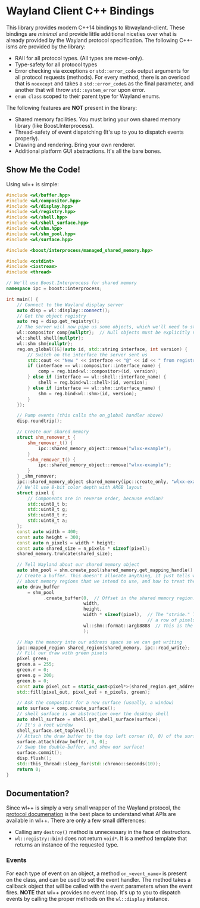 # Wayland Client C++ Bindings

This library provides modern C++14 bindings to libwayland-client. These
bindings are *minimal* and provide little additional niceties over what is
already provided by the Wayland protocol specification. The following
C++-isms are provided by the library:

- RAII for all protocol types. (All types are move-only).
- Type-safety for all protocol types
- Error checking via exceptions or `std::error_code` output arguments for all
protocol requests (methods). For every method, there is an overload that is
`noexcept` and takes a `std::error_code&` as the final parameter, and another
that will throw `std::system_error` upon error.
- `enum class` scoped to their parent type for Wayland enums.

The following features are **NOT** present in the library:

- Shared memory facilities. You must bring your own shared memory library
(like Boost.Interprocess).
- Thread-safety of event dispatching (It's up to you to dispatch events
properly).
- Drawing and rendering. Bring your own renderer.
- Additional platform GUI abstractions. It's all the bare bones.

## Show Me the Code!

Using wl++ is simple:

```c++
#include <wl/buffer.hpp>
#include <wl/compositor.hpp>
#include <wl/display.hpp>
#include <wl/registry.hpp>
#include <wl/shell.hpp>
#include <wl/shell_surface.hpp>
#include <wl/shm.hpp>
#include <wl/shm_pool.hpp>
#include <wl/surface.hpp>

#include <boost/interprocess/managed_shared_memory.hpp>

#include <cstdint>
#include <iostream>
#include <thread>

// We'll use Boost.Interprocess for shared memory
namespace ipc = boost::interprocess;

int main() {
    // Connect to the Wayland display server
    auto disp = wl::display::connect();
    // Get the object registry
    auto reg = disp.get_registry();
    // The server will now pipe us some objects, which we'll need to store to continue
    wl::compositor comp{nullptr};  // Null objects must be explicitly null-initialized
    wl::shell shell{nullptr};
    wl::shm shm{nullptr};
    reg.on_global([&](auto id, std::string interface, int version) {
        // Switch on the interface the server sent us
        std::cout << "New " << interface << "@" << id << " from registry\n";
        if (interface == wl::compositor::interface_name) {
            comp = reg.bind<wl::compositor>(id, version);
        } else if (interface == wl::shell::interface_name) {
            shell = reg.bind<wl::shell>(id, version);
        } else if (interface == wl::shm::interface_name) {
            shm = reg.bind<wl::shm>(id, version);
        }
    });

    // Pump events (this calls the on_global handler above)
    disp.roundtrip();

    // Create our shared memory
    struct shm_remover_t {
        shm_remover_t() {
            ipc::shared_memory_object::remove("wlxx-example");
        }
        ~shm_remover_t() {
            ipc::shared_memory_object::remove("wlxx-example");
        }
    } _shm_remover;
    ipc::shared_memory_object shared_memory{ipc::create_only, "wlxx-example", ipc::read_write};
    // We'll use 8-bit color depth with ARGB layout
    struct pixel {
        // Components are in reverse order, because endian?
        std::uint8_t b;
        std::uint8_t g;
        std::uint8_t r;
        std::uint8_t a;
    };
    const auto width = 400;
    const auto height = 300;
    const auto n_pixels = width * height;
    const auto shared_size = n_pixels * sizeof(pixel);
    shared_memory.truncate(shared_size);

    // Tell Wayland about our shared memory object
    auto shm_pool = shm.create_pool(shared_memory.get_mapping_handle().handle, shared_size);
    // Create a buffer. This doesn't allocate anything, it just tells wayland
    // about memory regions that we intend to use, and how to treat them
    auto draw_buffer
        = shm_pool
              .create_buffer(0,  // Offset in the shared memory region. We start at the beginning
                             width,
                             height,
                             width * sizeof(pixel),  // The "stride." This is the size (in bytes) of
                                                     // a row of pixels
                             wl::shm::format::argb8888  // This is the draw format we want
                             );

    // Map the memory into our address space so we can get writing
    ipc::mapped_region shared_region{shared_memory, ipc::read_write};
    // Fill our draw with green pixels
    pixel green;
    green.a = 255;
    green.r = 0;
    green.g = 200;
    green.b = 0;
    const auto pixel_out = static_cast<pixel*>(shared_region.get_address());
    std::fill(pixel_out, pixel_out + n_pixels, green);

    // Ask the compositor for a new surface (usually, a window)
    auto surface = comp.create_surface();
    // shell_surface is an abstraction over the desktop shell
    auto shell_surface = shell.get_shell_surface(surface);
    // It's a root window
    shell_surface.set_toplevel();
    // Attach the draw buffer to the top left corner (0, 0) of the surface
    surface.attach(draw_buffer, 0, 0);
    // Swap the double-buffer, and show our surface!
    surface.commit();
    disp.flush();
    std::this_thread::sleep_for(std::chrono::seconds(10));
    return 0;
}
```

## Documentation?

Since wl++ is simply a very small wrapper of the Wayland protocol, the [protocol documenation](https://wayland.freedesktop.org/docs/html/apa.html) is the best place to understand what APIs are available in wl++. There are only a few small differences:

- Calling any `destroy()` method is unnecessary in the face of destructors.
- `wl::registry::bind` does not return `void*`. It is a method template that
returns an instance of the requested type.


### Events

For each type of event on an object, a method `on_<event_name>` is present on
the class, and can be used to set the event handler. The method takes a
callback object that will be called with the event parameters when the event
fires. **NOTE** that wl++ provides no event loop. It's up to you to dispatch
events by calling the proper methods on the `wl::display` instance.